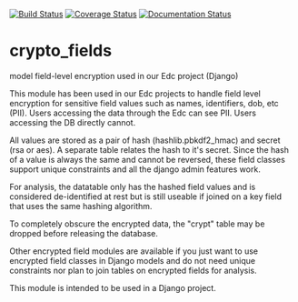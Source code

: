[![Build Status](https://travis-ci.org/erikvw/django-crypto-fields.svg?branch=master)](https://travis-ci.org/erikvw/django-crypto-fields)
[![Coverage Status](https://coveralls.io/repos/erikvw/django_crypto_fields/badge.svg?branch=master)](https://coveralls.io/r/erikvw/django_crypto_fields?branch=master)
[![Documentation Status](https://readthedocs.org/projects/django-crypto-fields/badge/?version=latest)](https://readthedocs.org/projects/django-crypto-fields/?badge=master)

# crypto_fields
model field-level encryption used in our Edc project (Django)

This module has been used in our Edc projects to handle field level encryption for sensitive field values such as names, identifiers, dob, etc (PII). Users accessing the data through the Edc can see PII. Users accessing the DB directly cannot.

All values are stored as a pair of hash (hashlib.pbkdf2_hmac) and secret (rsa or aes). A separate table relates the hash to it's secret. Since the hash of a value is always the same and cannot be reversed, these field classes support unique constraints and all the django admin features work.

For analysis, the datatable only has the hashed field values and is considered de-identified at rest but is still useable if joined on a key field that uses the same hashing algorithm.

To completely obscure the encrypted data, the "crypt" table may be dropped before releasing the database. 

Other encrypted field modules are available if you just want to use encrypted field classes in Django models and do not need unique constraints nor plan to join tables on encrypted fields for analysis.

This module is intended to be used in a Django project.
